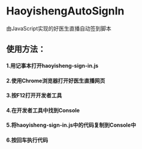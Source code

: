# HaoyishengAutoSignIn
由JavaScript实现的好医生直播自动签到脚本
## 使用方法：
#### 1.用记事本打开haoyisheng-sign-in.js
#### 2.使用Chrome浏览器打开好医生直播网页
#### 3.按F12打开开发者工具
#### 4.在开发者工具中找到Console
#### 5.将haoyisheng-sign-in.js中的代码复制到Console中
#### 6.按回车执行代码